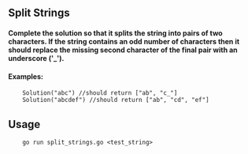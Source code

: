 ## Split Strings


#### Complete the solution so that it splits the string into pairs of two characters. If the string contains an odd number of characters then it should replace the missing second character of the final pair with an underscore ('_').

#### Examples:

		Solution("abc") //should return ["ab", "c_"]
		Solution("abcdef") //should return ["ab", "cd", "ef"]
## Usage

		go run split_strings.go <test_string>